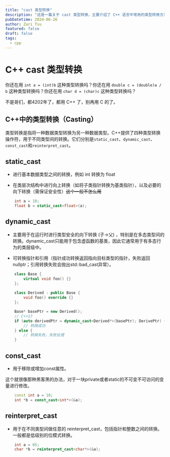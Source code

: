 ```yaml
---
title: "cast 类型转换"
description: "这是一篇关于 cast 类型转换，主要介绍了 C++ 语言中常用的类型转换方法。"
pubDatetime: 2024-06-26
author: Zari Tsu
featured: false
draft: false
tags:
  - cpp
---
```


# C++ cast 类型转换

你还在用 `int a = (int)b` 这种类型转换吗？你还在用 `double c = (double)a / b` 这种类型转换吗？你还在用 `char d = (char)c` 这种类型转换吗？

不是哥们，都4202年了，都用 C++ 了，别再用 C 的了。

## C++中的类型转换（Casting）

类型转换是指将一种数据类型转换为另一种数据类型。C++提供了四种类型转换操作符，用于不同类型间的转换。它们分别是`static_cast`、`dynamic_cast`、`const_cast`和`reinterpret_cast`。

## static_cast

* 进行基本数据类型之间的转换，例如 int 转换为 float

* 在类层次结构中进行向上转换（如将子类指针转换为基类指针），以及必要的向下转换（需保证安全性）~~这个一般不怎么用~~

```cpp
    int a = 10;
    float b = static_cast<float>(a);
```

## dynamic_cast

* 主要用于在运行时进行类型安全的向下转换 (子->父) ，特别是在多态类型间的转换。dynamic_cast只能用于包含虚函数的基类，因此它通常用于有多态行为的类层级中。

* 可转换指针和引用（指针成功转换返回指向目标类型的指针，失败返回nullptr；引用转换失败会抛出std::bad_cast异常）。

```cpp
    class Base {
        virtual void foo() {}
    };
    
    class Derived : public Base {
        void foo() override {}
    };

    Base* basePtr = new Derived();
    // C++17
    if (auto derivedPtr = dynamic_cast<Derived*>(basePtr); DerivePtr) {
        // 转换成功
    } else {
        // 转换失败，失败处理
    }
```

## const_cast

* 用于移除或增加const属性。

这个就很像那种黑客黑的办法，对于一块private或者static的不可变不可访问的变量进行修改。

```cpp
    const int a = 10;
    int *b = const_cast<int*>(&a);
```

## reinterpret_cast

* 用于在不同类型间做任意的 reinterpret_cast，包括指针和整数之间的转换。一般都是低级别的位模式转换。

```cpp
    int a = 65;
    char *b = reinterpret_cast<char*>(&a);
```